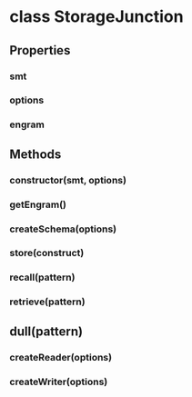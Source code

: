 # class StorageJunction

## Properties

### smt

### options

### engram

## Methods

### constructor(smt, options)

### getEngram()

### createSchema(options)

### store(construct)

### recall(pattern)

### retrieve(pattern)

## dull(pattern)

### createReader(options)

### createWriter(options)
